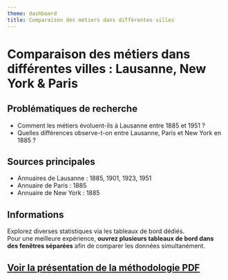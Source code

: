 ```yaml
---
theme: dashboard
title: Comparaison des métiers dans différentes villes
---
```


# Comparaison des métiers dans différentes villes : Lausanne, New York & Paris

## Problématiques de recherche
- Comment les métiers évoluent-ils à Lausanne entre 1885 et 1951 ?
- Quelles différences observe-t-on entre Lausanne, Paris et New York en 1885 ?

## Sources principales
- Annuaires de Lausanne : 1885, 1901, 1923, 1951
- Annuaire de Paris : 1885
- Annuaire de New York : 1885

## Informations
Explorez diverses statistiques via les tableaux de bord dédiés.  
Pour une meilleure expérience, **ouvrez plusieurs tableaux de bord dans des fenêtres séparées** afin de comparer les données simultanément.

[Voir la présentation de la méthodologie PDF ](https://raw.githubusercontent.com/lausanne-time-machine/student-project-2025-lausannuaire/main/src/data/presentation.pdf)
---
